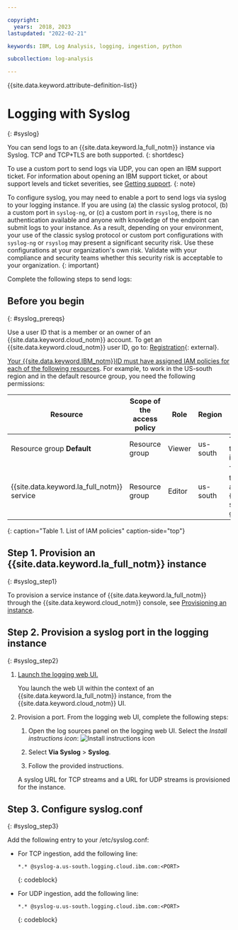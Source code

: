```yaml
---

copyright:
  years:  2018, 2023
lastupdated: "2022-02-21"

keywords: IBM, Log Analysis, logging, ingestion, python

subcollection: log-analysis

---
```


{{site.data.keyword.attribute-definition-list}}


# Logging with Syslog
{: #syslog}

You can send logs to an {{site.data.keyword.la_full_notm}} instance via Syslog. TCP and TCP+TLS are both supported.
{: shortdesc}

To use a custom port to send logs via UDP, you can open an IBM support ticket. For information about opening an IBM support ticket, or about support levels and ticket severities, see [Getting support](/docs/get-support).
{: note}

To configure syslog, you may need to enable a port to send logs via syslog to your logging instance. If you are using (a) the classic syslog protocol, (b) a custom port in `syslog-ng`, or (c) a custom port in `rsyslog`, there is no authentication available and anyone with knowledge of the endpoint can submit logs to your instance. As a result, depending on your environment, your use of the classic syslog protocol or custom port configurations with `syslog-ng` or `rsyslog` may present a significant security risk.  Use these configurations at your organization's own risk.  Validate with your compliance and security teams whether this security risk is acceptable to your organization.
{: important}

Complete the following steps to send logs:


## Before you begin
{: #syslog_prereqs}

Use a user ID that is a member or an owner of an {{site.data.keyword.cloud_notm}} account. To get an {{site.data.keyword.cloud_notm}} user ID, go to: [Registration](https://cloud.ibm.com/login){: external}.

[Your {{site.data.keyword.IBM_notm}}ID must have assigned IAM policies for each of the following resources](/docs/log-analysis?topic=log-analysis-work_iam). For example, to work in the US-south region and in the default resource group, you need the following permissions:

| Resource                             | Scope of the access policy | Role    | Region    | Information                  |
|--------------------------------------|----------------------------|---------|-----------|------------------------------|
| Resource group **Default**           |  Resource group            | Viewer  | us-south  | This policy is required to allow the user to see service instances in the Default resource group.    |
| {{site.data.keyword.la_full_notm}} service |  Resource group      | Editor  | us-south  | This policy is required to allow the user to provision and administer the {{site.data.keyword.la_full_notm}} service in the Default resource group.   |
{: caption="Table 1. List of IAM policies" caption-side="top"}

## Step 1. Provision an {{site.data.keyword.la_full_notm}} instance
{: #syslog_step1}

To provision a service instance of {{site.data.keyword.la_full_notm}} through the {{site.data.keyword.cloud_notm}} console, see [Provisioning an instance](/docs/log-analysis?topic=log-analysis-provision).

## Step 2. Provision a syslog port in the logging instance
{: #syslog_step2}

1. [Launch the logging web UI.](/docs/log-analysis?topic=log-analysis-launch)

    You launch the web UI within the context of an {{site.data.keyword.la_full_notm}} instance, from the {{site.data.keyword.cloud_notm}} UI.

2. Provision a port. From the logging web UI, complete the following steps:

    1. Open the log sources panel on the logging web UI. Select the *Install instructions icon*: ![Install instructions icon](../images/logdna_install.png "Install instructions icon")

    2. Select **Via Syslog** &gt; **Syslog**.

    3. Follow the provided instructions.

    A syslog URL for TCP streams and a URL for UDP streams is provisioned for the instance.


## Step 3. Configure syslog.conf
{: #syslog_step3}

Add the following entry to your /etc/syslog.conf:

- For TCP ingestion, add the following line:

    ```text
    *.* @syslog-a.us-south.logging.cloud.ibm.com:<PORT>
    ```
    {: codeblock}

- For UDP ingestion, add the following line:

    ```text
    *.* @syslog-u.us-south.logging.cloud.ibm.com:<PORT>
    ```
    {: codeblock}
